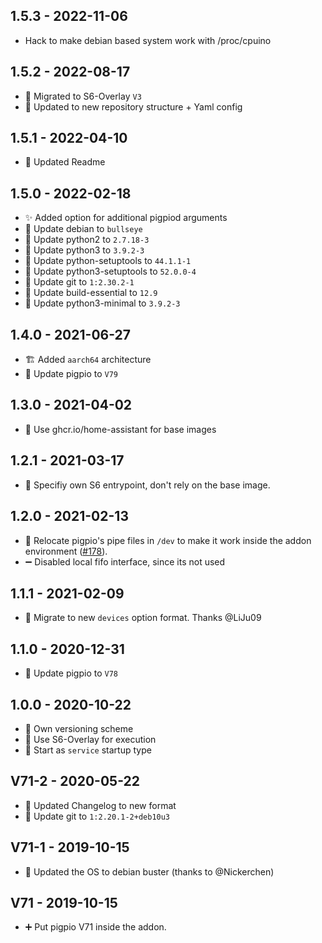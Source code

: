 ## 1.5.3 - 2022-11-06

* Hack to make debian based system  work with /proc/cpuino

## 1.5.2 - 2022-08-17

* 🔨 Migrated to S6-Overlay `V3`
* 📝 Updated to new repository structure + Yaml config


## 1.5.1 - 2022-04-10

* 📝 Updated Readme

## 1.5.0 - 2022-02-18

* ✨ Added option for additional pigpiod arguments
* 🔼 Update debian to `bullseye`
* 🔼 Update python2 to `2.7.18-3`
* 🔼 Update python3 to `3.9.2-3`
* 🔼 Update python-setuptools to `44.1.1-1`
* 🔼 Update python3-setuptools to `52.0.0-4`
* 🔼 Update git to `1:2.30.2-1`
* 🔼 Update build-essential to `12.9`
* 🔼 Update python3-minimal to `3.9.2-3`

## 1.4.0 - 2021-06-27

* 🏗️ Added `aarch64` architecture
* 🔼 Update pigpio to `V79`


## 1.3.0 - 2021-04-02

* 🔨 Use ghcr.io/home-assistant for base images


## 1.2.1 - 2021-03-17

* 🐛 Specifiy own S6 entrypoint, don't rely on the base image.


## 1.2.0 - 2021-02-13

* 🐛 Relocate pigpio's pipe files in `/dev` to make it work inside the addon environment ([#178](https://github.com/Poeschl/Hassio-Addons/issues/178)).
* ➖ Disabled local fifo interface, since its not used


## 1.1.1 - 2021-02-09

* 🔨 Migrate to new `devices` option format. Thanks @LiJu09


## 1.1.0 - 2020-12-31

* 🔼 Update pigpio to `V78`


## 1.0.0 - 2020-10-22

* 🔨 Own versioning scheme
* 🔨 Use S6-Overlay for execution
* 🔨 Start as `service` startup type


## V71-2 - 2020-05-22

* 🔨 Updated Changelog to new format
* 🔼 Update git to `1:2.20.1-2+deb10u3`


## V71-1 - 2019-10-15

* 🔼 Updated the OS to debian buster (thanks to @Nickerchen)


## V71 - 2019-10-15

* ➕ Put pigpio V71 inside the addon.
